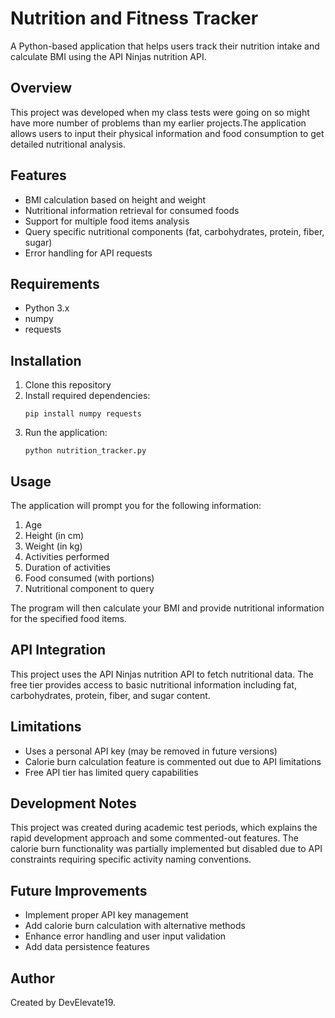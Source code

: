 # Nutrition and Fitness Tracker

A Python-based application that helps users track their nutrition intake and calculate BMI using the API Ninjas nutrition API.

## Overview

This project was developed when my class tests were going on so might have more number of problems than my earlier projects.The application allows users to input their physical information and food consumption to get detailed nutritional analysis.

## Features

- BMI calculation based on height and weight
- Nutritional information retrieval for consumed foods
- Support for multiple food items analysis
- Query specific nutritional components (fat, carbohydrates, protein, fiber, sugar)
- Error handling for API requests

## Requirements

- Python 3.x
- numpy
- requests

## Installation

1. Clone this repository
2. Install required dependencies:
   ```
   pip install numpy requests
   ```
3. Run the application:
   ```
   python nutrition_tracker.py
   ```

## Usage

The application will prompt you for the following information:

1. Age
2. Height (in cm)
3. Weight (in kg)
4. Activities performed
5. Duration of activities
6. Food consumed (with portions)
7. Nutritional component to query

The program will then calculate your BMI and provide nutritional information for the specified food items.

## API Integration

This project uses the API Ninjas nutrition API to fetch nutritional data. The free tier provides access to basic nutritional information including fat, carbohydrates, protein, fiber, and sugar content.

## Limitations

- Uses a personal API key (may be removed in future versions)
- Calorie burn calculation feature is commented out due to API limitations
- Free API tier has limited query capabilities

## Development Notes

This project was created during academic test periods, which explains the rapid development approach and some commented-out features. The calorie burn functionality was partially implemented but disabled due to API constraints requiring specific activity naming conventions.

## Future Improvements

- Implement proper API key management
- Add calorie burn calculation with alternative methods
- Enhance error handling and user input validation
- Add data persistence features

## Author

Created by DevElevate19.
